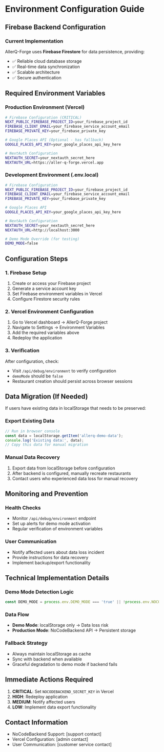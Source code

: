 # Environment Configuration Guide

## Firebase Backend Configuration

### Current Implementation
AllerQ-Forge uses **Firebase Firestore** for data persistence, providing:
- ✅ Reliable cloud database storage
- ✅ Real-time data synchronization
- ✅ Scalable architecture
- ✅ Secure authentication

## Required Environment Variables

### Production Environment (Vercel)
```bash
# Firebase Configuration (CRITICAL)
NEXT_PUBLIC_FIREBASE_PROJECT_ID=your_firebase_project_id
FIREBASE_CLIENT_EMAIL=your_firebase_service_account_email
FIREBASE_PRIVATE_KEY=your_firebase_private_key

# Google Places API (Optional - has fallback)
GOOGLE_PLACES_API_KEY=your_google_places_api_key_here

# NextAuth Configuration
NEXTAUTH_SECRET=your_nextauth_secret_here
NEXTAUTH_URL=https://aller-q-forge.vercel.app
```

### Development Environment (.env.local)
```bash
# Firebase Configuration
NEXT_PUBLIC_FIREBASE_PROJECT_ID=your_firebase_project_id
FIREBASE_CLIENT_EMAIL=your_firebase_service_account_email
FIREBASE_PRIVATE_KEY=your_firebase_private_key

# Google Places API
GOOGLE_PLACES_API_KEY=your_google_places_api_key_here

# NextAuth Configuration
NEXTAUTH_SECRET=your_nextauth_secret_here
NEXTAUTH_URL=http://localhost:3000

# Demo Mode Override (for testing)
DEMO_MODE=false
```

## Configuration Steps

### 1. Firebase Setup
1. Create or access your Firebase project
2. Generate a service account key
3. Set Firebase environment variables in Vercel
4. Configure Firestore security rules

### 2. Vercel Environment Configuration
1. Go to Vercel dashboard → AllerQ-Forge project
2. Navigate to Settings → Environment Variables
3. Add the required variables above
4. Redeploy the application

### 3. Verification
After configuration, check:
- Visit `/api/debug/environment` to verify configuration
- `demoMode` should be `false`
- Restaurant creation should persist across browser sessions

## Data Migration (If Needed)

If users have existing data in localStorage that needs to be preserved:

### Export Existing Data
```javascript
// Run in browser console
const data = localStorage.getItem('allerq-demo-data');
console.log('Existing data:', data);
// Copy this data for manual migration
```

### Manual Data Recovery
1. Export data from localStorage before configuration
2. After backend is configured, manually recreate restaurants
3. Contact users who experienced data loss for manual recovery

## Monitoring and Prevention

### Health Checks
- Monitor `/api/debug/environment` endpoint
- Set up alerts for demo mode activation
- Regular verification of environment variables

### User Communication
- Notify affected users about data loss incident
- Provide instructions for data recovery
- Implement backup/export functionality

## Technical Implementation Details

### Demo Mode Detection Logic
```typescript
const DEMO_MODE = process.env.DEMO_MODE === 'true' || !process.env.NOCODEBACKEND_SECRET_KEY;
```

### Data Flow
- **Demo Mode**: localStorage only → Data loss risk
- **Production Mode**: NoCodeBackend API → Persistent storage

### Fallback Strategy
- Always maintain localStorage as cache
- Sync with backend when available
- Graceful degradation to demo mode if backend fails

## Immediate Actions Required

1. **CRITICAL**: Set `NOCODEBACKEND_SECRET_KEY` in Vercel
2. **HIGH**: Redeploy application
3. **MEDIUM**: Notify affected users
4. **LOW**: Implement data export functionality

## Contact Information

- NoCodeBackend Support: [support contact]
- Vercel Configuration: [admin contact]
- User Communication: [customer service contact]

